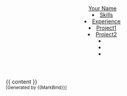 <head-bottom>
  <link rel="stylesheet" href="{{baseUrl}}/stylesheets/main.css">
</head-bottom>

<header sticky>
  <navbar type="dark">
    <a slot="brand" href="{{baseUrl}}/index.html" title="Home" class="navbar-brand">Your Name</a>
    <li><a href="{{baseUrl}}/index.html#skills" class="nav-link">Skills</a></li>
    <li><a href="{{baseUrl}}/index.html#experience" class="nav-link">Experience</a></li>
    <dropdown header="Projects" class="nav-link">
      <li><a href="{{baseUrl}}/index.html#project-1" class="dropdown-item">Project1</a></li>
      <li><a href="{{baseUrl}}/index.html#project-2" class="dropdown-item">Project2</a></li>
    </dropdown>
    <li><a href="https://github.com/MarkBind/markbind" target="_blank" class="nav-link">
      <i class="fa-brands fa-github fa-lg"></i>
    </a>
    </li>
    <li>
    <a href="https://www.linkedin.com/school/national-university-of-singapore/" target="_blank" class="nav-link">
      <i class="fa-brands fa-linkedin fa-lg"></i>
    </a>
    </li>
    <li slot="right">
      <form class="navbar-form">
        <searchbar :data="searchData" placeholder="Search" :on-hit="searchCallback" menu-align-right></searchbar>
      </form>
    </li>
  </navbar>
</header>

<div id="flex-body">
  <div id="content-wrapper">
    {{ content }}
  </div>
  <scroll-top-button></scroll-top-button>
</div>

<footer>
  <!-- Support MarkBind by including a link to us on your landing page! -->
  <div class="text-center">
    <small>[Generated by {{MarkBind}}]</small>
  </div>
</footer>
